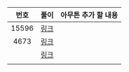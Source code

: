 | 번호  |        풀이        | 아무튼 추가 할 내용 |
| :---: | :----------------: | :-----------------: |
| 15596 | [링크](./15596.py) |                     |
| 4673  | [링크](./4673.py)  |                     |
|       |      [링크]()      |                     |
|       |                    |                     |

